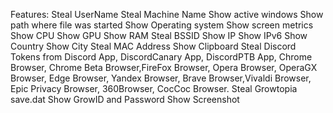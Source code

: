 Features:
Steal UserName
Steal Machine Name
Show active windows
Show path where file was started
Show Operating system
Show screen metrics
Show CPU
Show GPU
Show RAM
Steal BSSID
Show IP
Show IPv6
Show Country
Show City
Steal MAC Address
Show Clipboard
Steal Discord Tokens from Discord App, DiscordCanary App, DiscordPTB App, Chrome Browser, Chrome Beta Browser,FireFox Browser, Opera Browser, OperaGX Browser, Edge Browser, Yandex Browser, Brave Browser,Vivaldi Browser, Epic Privacy Browser, 360Browser, CocCoc Browser.
Steal Growtopia save.dat
Show GrowID and Password
Show Screenshot
